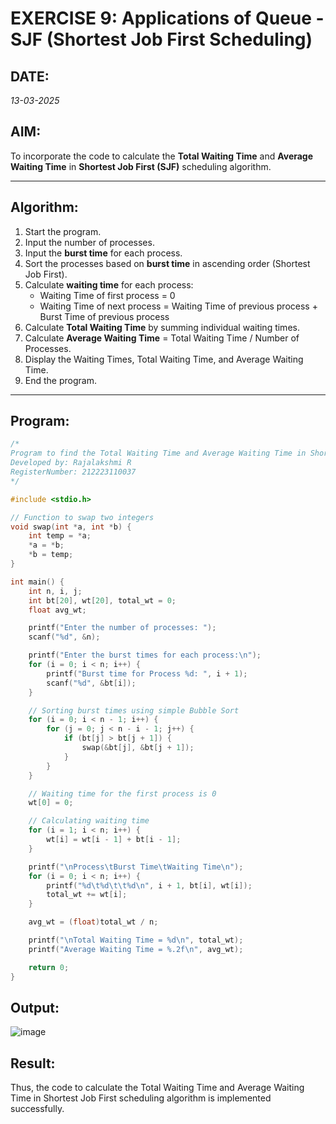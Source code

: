 # EXERCISE 9: Applications of Queue - SJF (Shortest Job First Scheduling)

## DATE:
*13-03-2025*

## AIM:
To incorporate the code to calculate the **Total Waiting Time** and **Average Waiting Time** in **Shortest Job First (SJF)** scheduling algorithm.

---

## Algorithm:
1. Start the program.
2. Input the number of processes.
3. Input the **burst time** for each process.
4. Sort the processes based on **burst time** in ascending order (Shortest Job First).
5. Calculate **waiting time** for each process:
   - Waiting Time of first process = 0
   - Waiting Time of next process = Waiting Time of previous process + Burst Time of previous process
6. Calculate **Total Waiting Time** by summing individual waiting times.
7. Calculate **Average Waiting Time** = Total Waiting Time / Number of Processes.
8. Display the Waiting Times, Total Waiting Time, and Average Waiting Time.
9. End the program.

---

##  Program:
```c
/*
Program to find the Total Waiting Time and Average Waiting Time in Shortest Job First scheduling algorithm.
Developed by: Rajalakshmi R
RegisterNumber: 212223110037
*/

#include <stdio.h>

// Function to swap two integers
void swap(int *a, int *b) {
    int temp = *a;
    *a = *b;
    *b = temp;
}

int main() {
    int n, i, j;
    int bt[20], wt[20], total_wt = 0;
    float avg_wt;

    printf("Enter the number of processes: ");
    scanf("%d", &n);

    printf("Enter the burst times for each process:\n");
    for (i = 0; i < n; i++) {
        printf("Burst time for Process %d: ", i + 1);
        scanf("%d", &bt[i]);
    }

    // Sorting burst times using simple Bubble Sort
    for (i = 0; i < n - 1; i++) {
        for (j = 0; j < n - i - 1; j++) {
            if (bt[j] > bt[j + 1]) {
                swap(&bt[j], &bt[j + 1]);
            }
        }
    }

    // Waiting time for the first process is 0
    wt[0] = 0;

    // Calculating waiting time
    for (i = 1; i < n; i++) {
        wt[i] = wt[i - 1] + bt[i - 1];
    }

    printf("\nProcess\tBurst Time\tWaiting Time\n");
    for (i = 0; i < n; i++) {
        printf("%d\t%d\t\t%d\n", i + 1, bt[i], wt[i]);
        total_wt += wt[i];
    }

    avg_wt = (float)total_wt / n;

    printf("\nTotal Waiting Time = %d\n", total_wt);
    printf("Average Waiting Time = %.2f\n", avg_wt);

    return 0;
}
```


## Output:

![image](https://github.com/user-attachments/assets/1f93ad93-8012-42e3-948d-25f6236a70c8)

## Result:
Thus, the code to calculate the Total Waiting Time and Average Waiting Time in Shortest Job First scheduling algorithm is implemented successfully.
